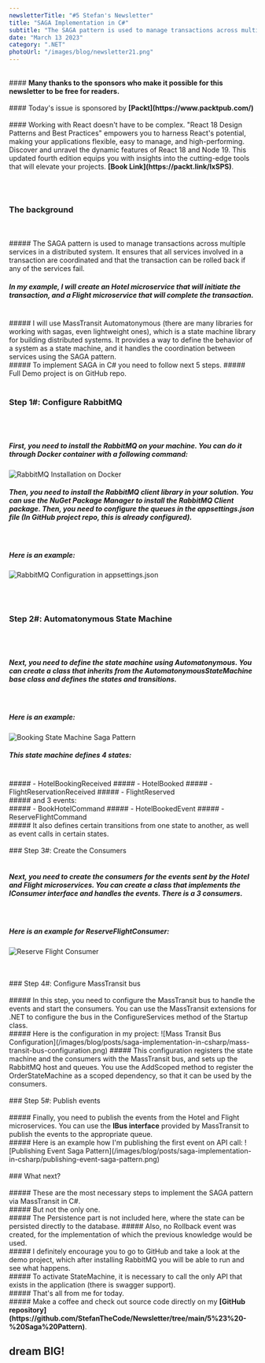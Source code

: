 ```yaml
---
newsletterTitle: "#5 Stefan's Newsletter"
title: "SAGA Implementation in C#"
subtitle: "The SAGA pattern is used to manage transactions across multiple services in a distributed system..."
date: "March 13 2023"
category: ".NET"
photoUrl: "/images/blog/newsletter21.png"
---
```


<br>
#### <b>Many thanks to the sponsors who make it possible for this newsletter to be free for readers.</b>
<br>
<br>
#### Today's issue is sponsored by <b> [Packt](https://www.packtpub.com/)</b> 
<br>
<br>
#### Working with React doesn't have to be complex. "React 18 Design Patterns and Best Practices" empowers you to harness React's potential, making your applications flexible, easy to manage, and high-performing. Discover and unravel the dynamic features of React 18 and Node 19. This updated fourth edition equips you with insights into the cutting-edge tools that will elevate your projects. <b> [Book Link](https://packt.link/IxSPS)</b>.
<br>
<hr style='background-color: #fff'>
<br>

### The background
<br>
<br>
##### The SAGA pattern is used to manage transactions across multiple services in a distributed system. It ensures that all services involved in a transaction are coordinated and that the transaction can be rolled back if any of the services fail.
<br>

##### In my example, I will create an Hotel microservice that will initiate the transaction, and a Flight microservice that will complete the transaction.
<br>
##### I will use MassTransit Automatonymous (there are many libraries for working with sagas, even lightweight ones), which is a state machine library for building distributed systems. It provides a way to define the behavior of a system as a state machine, and it handles the coordination between services using the SAGA pattern.
<br>
##### To implement SAGA in C# you need to follow next 5 steps.
##### Full Demo project is on GitHub repo.
<br>
<br>

### Step 1#: Configure RabbitMQ
<br>
<br>

##### First, you need to install the RabbitMQ on your machine. You can do it through Docker container with a following command:
![RabbitMQ Installation on Docker](/images/blog/posts/saga-implementation-in-csharp/install-rabbitmq-on-docker.png)

##### Then, you need to install the RabbitMQ client library in your solution. You can use the NuGet Package Manager to install the RabbitMQ Client package. Then, you need to configure the queues in the appsettings.json file (In GitHub project repo, this is already configured).
<br>

##### Here is an example:
![RabbitMQ Configuration in appsettings.json](/images/blog/posts/saga-implementation-in-csharp/rabbitmq-configuration-in-appsettings.png)

<br>
<br>

### Step 2#: Automatonymous State Machine
<br>
<br>

##### Next, you need to define the state machine using Automatonymous. You can create a class that inherits from the AutomatonymousStateMachine base class and defines the states and transitions.
<br>

##### Here is an example:
![Booking State Machine Saga Pattern](/images/blog/posts/saga-implementation-in-csharp/booking-state-machine-saga-pattern.png)


##### This state machine defines 4 states:
<br>
##### - HotelBookingReceived
##### - HotelBooked
##### - FlightReservationReceived
##### - FlightReserved
<br>
##### and 3 events:
<br>
##### - BookHotelCommand
##### - HotelBookedEvent
##### - ReserveFlightCommand
<br>
##### It also defines certain transitions from one state to another, as well as event calls in certain states.

<br>
<br>
### Step 3#: Create the Consumers
<br>
<br>

##### Next, you need to create the consumers for the events sent by the Hotel and Flight microservices. You can create a class that implements the IConsumer interface and handles the events. There is a 3 consumers.
<br>

##### Here is an example for ReserveFlightConsumer:
![Reserve Flight Consumer](/images/blog/posts/saga-implementation-in-csharp/reserve-flight-consumer.png)

<br>
<br>
### Step 4#: Configure MassTransit bus
<br>
<br>
##### In this step, you need to configure the MassTransit bus to handle the events and start the consumers. You can use the MassTransit extensions for .NET to configure the bus in the ConfigureServices method of the Startup class.
<br>
##### Here is the configuration in my project:
![Mass Transit Bus Configuration](/images/blog/posts/saga-implementation-in-csharp/mass-transit-bus-configuration.png)
##### This configuration registers the state machine and the consumers with the MassTransit bus, and sets up the RabbitMQ host and queues. You use the AddScoped method to register the OrderStateMachine as a scoped dependency, so that it can be used by the consumers.

<br>
<br>
### Step 5#: Publish events
<br>
<br>
##### Finally, you need to publish the events from the Hotel and Flight microservices. You can use the <b>IBus interface</b> provided by MassTransit to publish the events to the appropriate queue.
<br>
##### Here is an example how I'm publishing the first event on API call:
![Publishing Event Saga Pattern](/images/blog/posts/saga-implementation-in-csharp/publishing-event-saga-pattern.png)

<br>
<br>
### What next?
<br>
<br>
##### These are the most necessary steps to implement the SAGA pattern via MassTransit in C#.
<br>
##### But not the only one.
<br>
##### The Persistence part is not included here, where the state can be persisted directly to the database.
##### Also, no Rollback event was created, for the implementation of which the previous knowledge would be used.
<br>
##### I definitely encourage you to go to GitHub and take a look at the demo project, which after installing RabbitMQ you will be able to run and see what happens.
<br>
##### To activate StateMachine, it is necessary to call the only API that exists in the application (there is swagger support).
<br>
##### That's all from me for today.
<br>
##### Make a coffee and check out source code directly on my <b> [GitHub repository](https://github.com/StefanTheCode/Newsletter/tree/main/5%23%20-%20Saga%20Pattern)</b>.
<br>

## <b > dream BIG! </b>